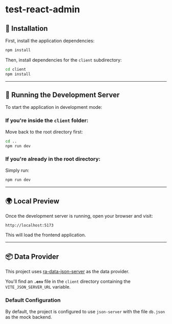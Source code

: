 # **test-react-admin**

## **📌 Installation**

First, install the application dependencies:

```sh
npm install
```

Then, install dependencies for the `client` subdirectory:

```sh
cd client
npm install
```

---

## **🚀 Running the Development Server**

To start the application in development mode:

### **If you're inside the `client` folder:**

Move back to the root directory first:

```sh
cd ..
npm run dev
```

### **If you're already in the root directory:**

Simply run:

```sh
npm run dev
```

---

## **🌍 Local Preview**

Once the development server is running, open your browser and visit:

```
http://localhost:5173
```

This will load the frontend application.

---

## **📦 Data Provider**

This project uses [ra-data-json-server](https://github.com/marmelab/react-admin/tree/master/packages/ra-data-json-server) as the data provider.

You'll find an **`.env`** file in the `client` directory containing the `VITE_JSON_SERVER_URL` variable.

### **Default Configuration**

By default, the project is configured to use `json-server` with the file `db.json` as the mock backend.
